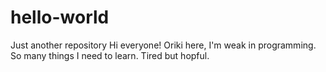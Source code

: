 # hello-world
Just another repository
Hi everyone!
Oriki here, I'm weak in programming.
So many things I need to learn.
Tired but hopful.
